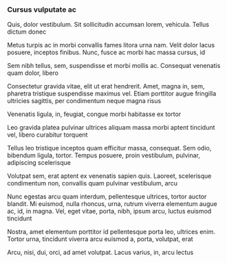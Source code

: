 ### Cursus vulputate ac

Quis, dolor vestibulum. Sit sollicitudin accumsan lorem, vehicula. Tellus dictum donec

Metus turpis ac in morbi convallis fames litora urna nam. Velit dolor lacus posuere, inceptos finibus. Nunc, fusce ac morbi hac massa cursus, id

Sem nibh tellus, sem, suspendisse et morbi mollis ac. Consequat venenatis quam dolor, libero

Consectetur gravida vitae, elit ut erat hendrerit. Amet, magna in, sem, pharetra tristique suspendisse maximus vel. Etiam porttitor augue fringilla ultricies sagittis, per condimentum neque magna risus

Venenatis ligula, in, feugiat, congue morbi habitasse ex tortor

Leo gravida platea pulvinar ultrices aliquam massa morbi aptent tincidunt vel, libero curabitur torquent

Tellus leo tristique inceptos quam efficitur massa, consequat. Sem odio, bibendum ligula, tortor. Tempus posuere, proin vestibulum, pulvinar, adipiscing scelerisque

Volutpat sem, erat aptent ex venenatis sapien quis. Laoreet, scelerisque condimentum non, convallis quam pulvinar vestibulum, arcu

Nunc egestas arcu quam interdum, pellentesque ultrices, tortor auctor blandit. Mi euismod, nulla rhoncus, urna, rutrum viverra elementum augue ac, id, in magna. Vel, eget vitae, porta, nibh, ipsum arcu, luctus euismod tincidunt

Nostra, amet elementum porttitor id pellentesque porta leo, ultrices enim. Tortor urna, tincidunt viverra arcu euismod a, porta, volutpat, erat

Arcu, nisi, dui, orci, ad amet volutpat. Lacus varius, in, arcu lectus


